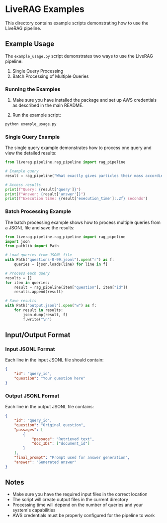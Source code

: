 # LiveRAG Examples

This directory contains example scripts demonstrating how to use the LiveRAG pipeline.

## Example Usage

The `example_usage.py` script demonstrates two ways to use the LiveRAG pipeline:

1. Single Query Processing
2. Batch Processing of Multiple Queries

### Running the Examples

1. Make sure you have installed the package and set up AWS credentials as described in the main README.

2. Run the example script:
```bash
python example_usage.py
```

### Single Query Example

The single query example demonstrates how to process one query and view the detailed results:

```python
from liverag.pipeline.rag_pipeline import rag_pipeline

# Example query
result = rag_pipeline("What exactly gives particles their mass according to physics?")

# Access results
print(f"Query: {result['query']}")
print(f"Answer: {result['answer']}")
print(f"Execution time: {result['execution_time']:.2f} seconds")
```

### Batch Processing Example

The batch processing example shows how to process multiple queries from a JSONL file and save the results:

```python
from liverag.pipeline.rag_pipeline import rag_pipeline
import json
from pathlib import Path

# Load queries from JSONL file
with Path("questions-0-99.jsonl").open("r") as f:
    queries = [json.loads(line) for line in f]

# Process each query
results = []
for item in queries:
    result = rag_pipeline(item["question"], item["id"])
    results.append(result)

# Save results
with Path("output.jsonl").open("w") as f:
    for result in results:
        json.dump(result, f)
        f.write("\n")
```

## Input/Output Format

### Input JSONL Format
Each line in the input JSONL file should contain:
```json
{
    "id": "query_id",
    "question": "Your question here"
}
```

### Output JSONL Format
Each line in the output JSONL file contains:
```json
{
    "id": "query_id",
    "question": "Original question",
    "passages": [
        {
            "passage": "Retrieved text",
            "doc_IDs": ["document_id"]
        }
    ],
    "final_prompt": "Prompt used for answer generation",
    "answer": "Generated answer"
}
```

## Notes

- Make sure you have the required input files in the correct location
- The script will create output files in the current directory
- Processing time will depend on the number of queries and your system's capabilities
- AWS credentials must be properly configured for the pipeline to work 